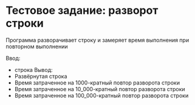 # Тестовое задание: разворот строки

Программа разворачивает строку и замеряет время выполнения при повторном выполнении 

Ввод: 
- строка
Вывод: 
- Развёрнутая строка
- Время затраченное на 1000-кратный повтор разворота строки
- Время затраченное на 10_000-кратный повтор разворота строки
- Время затраченное на 100_000-кратный повтор разворота строки
